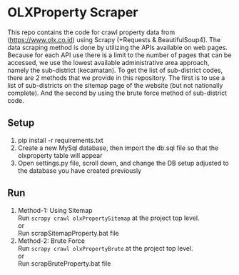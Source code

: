 # OLXProperty Scraper
This repo contains the code for crawl property data from (https://www.olx.co.id) using Scrapy (+Requests & BeautifulSoup4). The data scraping method is done by utilizing the APIs available on web pages. Because for each API use there is a limit to the number of pages that can be accessed, we use the lowest available administrative area approach, namely the sub-district (kecamatan). To get the list of sub-district codes, there are 2 methods that we provide in this repository. The first is to use a list of sub-districts on the sitemap page of the website (but not nationally complete). And the second by using the brute force method of sub-district code.

## Setup
1) pip install -r requirements.txt
2) Create a new MySql database, then import the db.sql file so that the olxproperty table will appear
3) Open settings.py file, scroll down, and change the DB setup adjusted to the database you have created previously

## Run
1) Method-1: Using Sitemap <br>
   Run `scrapy crawl olxPropertySitemap` at the project top level.
   <br>or<br>
   Run scrapSitemapProperty.bat file
2) Method-2: Brute Force <br>
   Run `scrapy crawl olxPropertyBrute` at the project top level.
   <br>or<br>
   Run scrapBruteProperty.bat file
   
